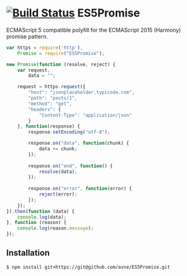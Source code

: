 [![Build Status](https://travis-ci.org/avne/ES5Promise.svg?branch=master)](http://travis-ci.org/avne/ES5Promise)
ES5Promise
==========
ECMAScript 5 compatible polyfill for the ECMAScript 2015 (Harmony) promise pattern.
  
```js
var https = require('http'),
    Promise = require("ES5Promise");

new Promise(function (resolve, reject) {
    var request,
        data = "";

    request = https.request({
        "host": "jsonplaceholder.typicode.com",
        "path": "posts/1",
        "method": "get",
        "headers": {
            "Content-Type": "application/json"
        }
    }, function(response) {
        response.setEncoding("utf-8");

        response.on("data", function(chunk) {
            data += chunk;
        });
        
        response.on("end", function() {
            resolve(data);
        });
        
        response.on("error", function(error) {
            reject(error);
        });
    });
}).then(function (data) {
    console.log(data);
}, function (reason) {
    console.log(reason.message);
});
```

## Installation

```bash
$ npm install git+https://git@github.com/avne/ES5Promise.git
```